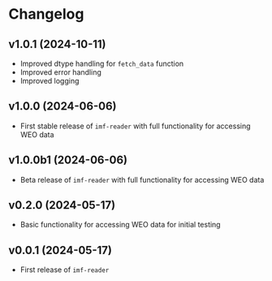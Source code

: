 # Changelog

## v1.0.1 (2024-10-11)
- Improved dtype handling for `fetch_data` function
- Improved error handling
- Improved logging

## v1.0.0 (2024-06-06)
- First stable release of `imf-reader` with full functionality for accessing WEO data

## v1.0.0b1 (2024-06-06)
- Beta release of `imf-reader` with full functionality for accessing WEO data

## v0.2.0 (2024-05-17)
- Basic functionality for accessing WEO data for initial testing

## v0.0.1 (2024-05-17)

- First release of `imf-reader`